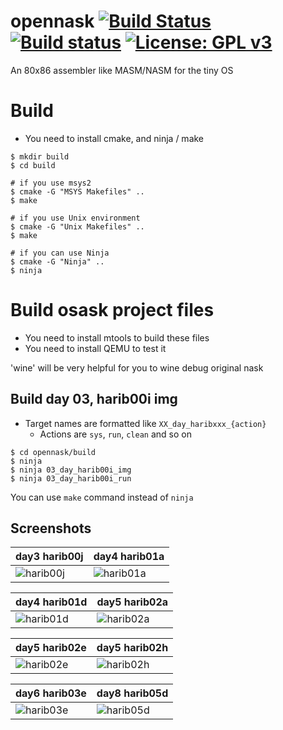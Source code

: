 # opennask [![Build Status](https://travis-ci.org/HobbyOSs/opennask.svg?branch=master)](https://travis-ci.org/HobbyOSs/opennask) [![Build status](https://ci.appveyor.com/api/projects/status/3y5g0uyrixr7ivgd?svg=true)](https://ci.appveyor.com/project/HobbyOSs/opennask) [![License: GPL v3](https://img.shields.io/badge/License-GPL%20v3-blue.svg)](http://www.gnu.org/licenses/gpl-3.0)
An 80x86 assembler like MASM/NASM for the tiny OS

# Build
* You need to install cmake, and ninja / make
```
$ mkdir build
$ cd build

# if you use msys2
$ cmake -G "MSYS Makefiles" ..
$ make

# if you use Unix environment
$ cmake -G "Unix Makefiles" ..
$ make

# if you can use Ninja
$ cmake -G "Ninja" ..
$ ninja
```

# Build osask project files

* You need to install mtools to build these files
* You need to install QEMU to test it

'wine' will be very helpful for you to wine debug original nask

## Build day 03, harib00i img

* Target names are formatted like `XX_day_haribxxx_{action}`
    * Actions are `sys`, `run`, `clean` and so on

```
$ cd opennask/build
$ ninja
$ ninja 03_day_harib00i_img
$ ninja 03_day_harib00i_run
```

You can use `make` command instead of `ninja`


## Screenshots

| day3 harib00j | day4 harib01a |
|---------------|---------------|
|![harib00j](https://raw.githubusercontent.com/HobbyOSs/opennask/master/harib00j.png)|![harib01a](https://raw.githubusercontent.com/HobbyOSs/opennask/master/harib01a.png)|

| day4 harib01d | day5 harib02a |
|---------------|---------------|
|![harib01d](https://raw.githubusercontent.com/HobbyOSs/opennask/master/harib01d.png)|![harib02a](https://raw.githubusercontent.com/HobbyOSs/opennask/master/harib02a.png)|

| day5 harib02e | day5 harib02h |
|---------------|---------------|
|![harib02e](https://raw.githubusercontent.com/HobbyOSs/opennask/master/harib02e.png)|![harib02h](https://raw.githubusercontent.com/HobbyOSs/opennask/master/harib02h.png)|

| day6 harib03e | day8 harib05d |
|---------------|---------------|
|![harib03e](https://raw.githubusercontent.com/HobbyOSs/opennask/master/harib03e.png)|![harib05d](https://raw.githubusercontent.com/HobbyOSs/opennask/master/harib05d.png)|
